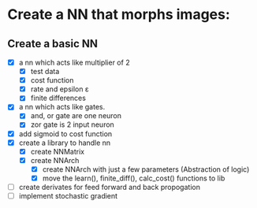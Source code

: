 # Create a NN that morphs images:

## Create a basic NN

- [x] a nn which acts like multiplier of 2
  - [x] test data
  - [x] cost function
  - [x] rate and epsilon ε
  - [x] finite differences
- [x] a nn which acts like gates.
  - [x] and, or gate are one neuron
  - [x] zor gate is 2 input neuron
- [x] add sigmoid to cost function
- [x] create a library to handle nn
  - [x] create NNMatrix
  - [x] create NNArch
    - [x] create NNArch with just a few parameters (Abstraction of logic)
    - [x] move the learn(), finite_diff(), calc_cost() functions to lib
- [ ] create derivates for feed forward and back propogation
- [ ] implement stochastic gradient
